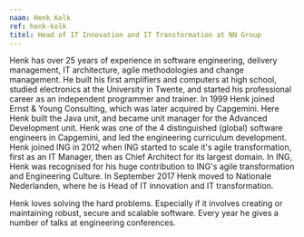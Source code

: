 ```yaml
---
naam: Henk Kolk
ref: henk-kolk
titel: Head of IT Innovation and IT Transformation at NN Group
---
```

Henk has over 25 years of experience in software engineering, delivery management, IT architecture, agile methodologies and change management. He built his first amplifiers and computers at high school, studied electronics at the University in Twente, and started his professional career as an independent programmer and trainer. In 1999 Henk joined Ernst & Young Consulting, which was later acquired by Capgemini. Here Henk built the Java unit, and became unit manager for the Advanced Development unit. Henk was one of the 4 distinguished (global) software engineers in Capgemini, and led the engineering curriculum development. Henk joined ING in 2012 when ING started to scale it's agile transformation, first as an IT Manager, then as Chief Architect for its largest domain. In ING, Henk was recognised for his huge contribution to ING's agile transformation and Engineering Culture. In September 2017 Henk moved to Nationale Nederlanden, where he is Head of IT innovation and IT transformation. 

Henk loves solving the hard problems. Especially if it involves creating or maintaining robust, secure and scalable software. Every year he gives a number of talks at engineering conferences.